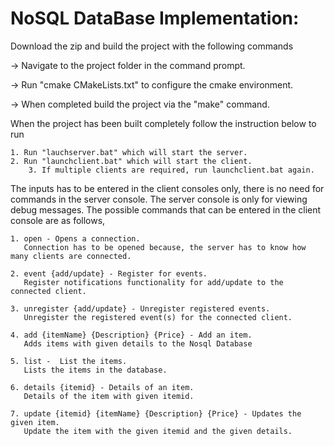 # NoSQL DataBase Implementation:

 Download the zip and build the project with the following commands
 
   -> Navigate to the project folder in the command prompt.
   
   -> Run "cmake CMakeLists.txt" to configure the cmake environment.
   
   -> When completed build the project via the "make" command.
   
   
 When the project has been built completely follow the instruction below to run
 
	1. Run "lauchserver.bat" which will start the server.
	2. Run "launchclient.bat" which will start the client.
    	3. If multiple clients are required, run launchclient.bat again.
 
 The inputs has to be entered in the client consoles only, there is no need for commands in 
 the server console. The server console is only for viewing debug messages. The possible
 commands that can be entered in the client console are as follows, 
	
    1. open - Opens a connection.
       Connection has to be opened because, the server has to know how many clients are connected.
       
    2. event {add/update} - Register for events.
       Register notifications functionality for add/update to the connected client.
 
    3. unregister {add/update} - Unregister registered events.
       Unregister the registered event(s) for the connected client.
 
    4. add {itemName} {Description} {Price} - Add an item.
       Adds items with given details to the Nosql Database
 
    5. list -  List the items.
       Lists the items in the database.
 
    6. details {itemid} - Details of an item.
       Details of the item with given itemid.
 
    7. update {itemid} {itemName} {Description} {Price} - Updates the given item.
       Update the item with the given itemid and the given details.
	   
